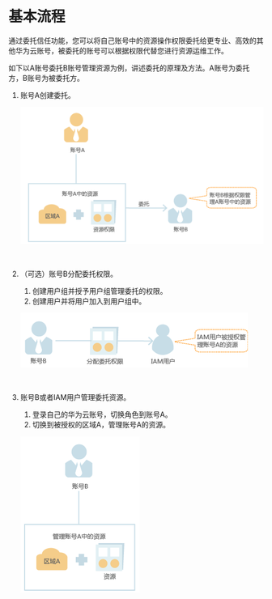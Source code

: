 # 基本流程<a name="ZH-CN_TOPIC_0175851542"></a>

通过委托信任功能，您可以将自己账号中的资源操作权限委托给更专业、高效的其他华为云账号，被委托的账号可以根据权限代替您进行资源运维工作。

如下以A账号委托B账号管理资源为例，讲述委托的原理及方法。A账号为委托方，B账号为被委托方。

1.  账号A创建委托。

    ![](figures/4-3-创建委托-zh-02.png)

      

2.  （可选）账号B分配委托权限。

    1.  创建用户组并授予用户组管理委托的权限。
    2.  创建用户并将用户加入到用户组中。

    ![](figures/4-3-创建委托-zh-01.png)

      

3.  账号B或者IAM用户管理委托资源。

    1.  登录自己的华为云账号，切换角色到账号A。
    2.  切换到被授权的区域A，管理账号A的资源。

    ![](figures/4-3-创建委托-zh-03.png)


